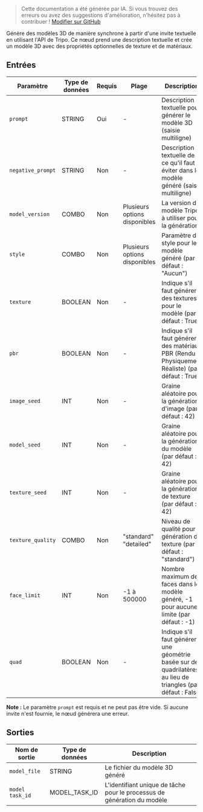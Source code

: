 > Cette documentation a été générée par IA. Si vous trouvez des erreurs ou avez des suggestions d'amélioration, n'hésitez pas à contribuer ! [Modifier sur GitHub](https://github.com/Comfy-Org/embedded-docs/blob/main/comfyui_embedded_docs/docs/TripoTextToModelNode/fr.md)

Génère des modèles 3D de manière synchrone à partir d'une invite textuelle en utilisant l'API de Tripo. Ce nœud prend une description textuelle et crée un modèle 3D avec des propriétés optionnelles de texture et de matériaux.

## Entrées

| Paramètre | Type de données | Requis | Plage | Description |
|-----------|-----------|----------|-------|-------------|
| `prompt` | STRING | Oui | - | Description textuelle pour générer le modèle 3D (saisie multiligne) |
| `negative_prompt` | STRING | Non | - | Description textuelle de ce qu'il faut éviter dans le modèle généré (saisie multiligne) |
| `model_version` | COMBO | Non | Plusieurs options disponibles | La version du modèle Tripo à utiliser pour la génération |
| `style` | COMBO | Non | Plusieurs options disponibles | Paramètre de style pour le modèle généré (par défaut : "Aucun") |
| `texture` | BOOLEAN | Non | - | Indique s'il faut générer des textures pour le modèle (par défaut : True) |
| `pbr` | BOOLEAN | Non | - | Indique s'il faut générer des matériaux PBR (Rendu Physiquement Réaliste) (par défaut : True) |
| `image_seed` | INT | Non | - | Graine aléatoire pour la génération d'image (par défaut : 42) |
| `model_seed` | INT | Non | - | Graine aléatoire pour la génération du modèle (par défaut : 42) |
| `texture_seed` | INT | Non | - | Graine aléatoire pour la génération de texture (par défaut : 42) |
| `texture_quality` | COMBO | Non | "standard"<br>"detailed" | Niveau de qualité pour la génération de texture (par défaut : "standard") |
| `face_limit` | INT | Non | -1 à 500000 | Nombre maximum de faces dans le modèle généré, -1 pour aucune limite (par défaut : -1) |
| `quad` | BOOLEAN | Non | - | Indique s'il faut générer une géométrie basée sur des quadrilatères au lieu de triangles (par défaut : False) |

**Note :** Le paramètre `prompt` est requis et ne peut pas être vide. Si aucune invite n'est fournie, le nœud générera une erreur.

## Sorties

| Nom de sortie | Type de données | Description |
|-------------|-----------|-------------|
| `model_file` | STRING | Le fichier du modèle 3D généré |
| `model task_id` | MODEL_TASK_ID | L'identifiant unique de tâche pour le processus de génération du modèle |
